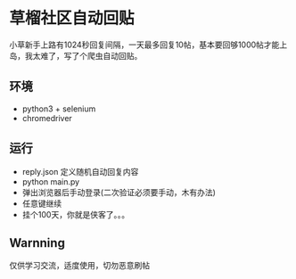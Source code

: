 # 草榴社区自动回贴
小草新手上路有1024秒回复间隔，一天最多回复10帖，基本要回够1000帖才能上岛，我太难了，写了个爬虫自动回贴。

## 环境
+ python3 + selenium
+ chromedriver

## 运行
+ reply.json 定义随机自动回复内容
+ python main.py
+ 弹出浏览器后手动登录(二次验证必须要手动，木有办法)
+ 任意键继续
+ 挂个100天，你就是侠客了。。。

## Warnning
仅供学习交流，适度使用，切勿恶意刷帖